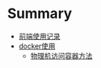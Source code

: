 # Summary

* [前端使用记录](README.md)
* [docker使用](dockershi-yong.md)
  * [物理机访问容器方法](dockershi-yong/wu-li-ji-fang-wen-rong-qi-fang-fa.md)

